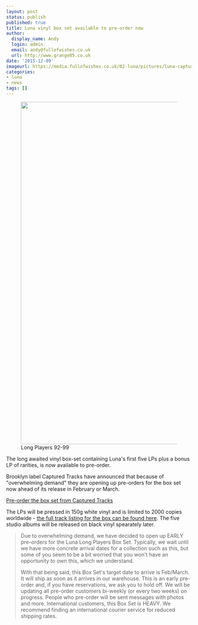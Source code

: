 ```yaml
---
layout: post
status: publish
published: true
title: Luna vinyl box set available to pre-order now
author:
  display_name: Andy
  login: admin
  email: andy@fullofwishes.co.uk
  url: http://www.grange85.co.uk
date: '2015-12-09'
imageurl: https://media.fullofwishes.co.uk/02-luna/pictures/luna-captured-tracks-box-set.png
categories:
- luna
- news
tags: []
---
```

<figure class="caption aligncenter"><img src="https://media.fullofwishes.co.uk/02-luna/pictures/luna-captured-tracks-box-set.png" width="932" height="930" class /><figcaption class="caption-text"> Long Players 92-99</figcaption></figure>

<p class="lead">The long awaited vinyl box-set containing Luna's first five LPs plus a bonus LP of rarities, is now available to pre-order.</p>
<p>Brooklyn label Captured Tracks have announced that because of "overwhelming demand" they are opening up pre-orders for the box set now ahead of its release in February or March.</p>
<p><a class="btn btn-primary" href="http://www.omnianmusicgroup.com/products/long-players-92-99-6xlp-box-set">Pre-order the box set from Captured Tracks</a></p>
<p>The LPs will be pressed in 150g white vinyl and is limited to 2000 copies worldwide - <a href="/database/luna/releases/luna-long-players-92-99.html">the full track listing for the box can be found here</a>. The five studio albums will be released on black vinyl spearately later.</p>

<blockquote><p>Due to overwhelming demand, we have decided to open up EARLY pre-orders for the Luna Long Players Box Set. Typically, we wait until we have more concrete arrival dates for a collection such as this, but some of you seem to be a bit worried that you won't have an opportunity to own this, which we understand.</p>
<p>With that being said, this Box Set's target date to arrive is Feb/March. It will ship as soon as it arrives in our warehouse. This is an early pre-order and, if you have reservations, we ask you to hold off. We will be updating all pre-order customers bi-weekly (or every two weeks) on progress. People who pre-order will be sent messages with photos and more. International customers, this Box Set is HEAVY. We recommend finding an international courier service for reduced shipping rates.</p></blockquote>
